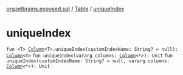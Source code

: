 [org.jetbrains.exposed.sql](../index.md) / [Table](index.md) / [uniqueIndex](.)

# uniqueIndex

`fun <T> `[`Column`](../-column/index.md)`<T>.uniqueIndex(customIndexName: String? = null): `[`Column`](../-column/index.md)`<T>`
`fun uniqueIndex(vararg columns: `[`Column`](../-column/index.md)`<*>): Unit`
`fun uniqueIndex(customIndexName: String? = null, vararg columns: `[`Column`](../-column/index.md)`<*>): Unit`